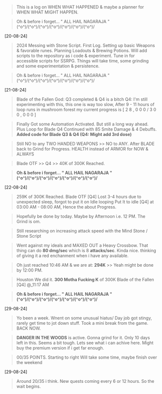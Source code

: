 > This is a log on WHEN WHAT HAPPENED & maybe a planner for WHEN WHAT MIGHT HAPPEN.

> Oh & before i forget... " ALL HAIL NAGARAJA "
> \(^o^)/\(^o^)/\(^o^)/\(^o^)/\(^o^)/\(^o^)/\(^o^)/ 


[20-08-24] 

> 2024 Messing with Stone Script. First Log.
> Setting up basic Weapons & favorable runes.
> Planning Loadouts & Brewing Potions.
> Will add scripts to the repository as i code & experiment.
> Tune in for accessible scripts for SSRPG.
> Things will take time, some grinding and some experimentation & persistence. 

> Oh & before i forget... " ALL HAIL NAGARAJA "
> \(^o^)/\(^o^)/\(^o^)/\(^o^)/\(^o^)/\(^o^)/\(^o^)/ 


[21-08-24]

> Blade of the Fallen God: Q3 completed & Q4 is a bitch 
> Q4: I'm still experimenting with this, this one is way too slow, 
> After 9 - 11 hours of loop runs in mushroom forest my current progress is [ 2 8 , 0 0 0 / 3 0 0 , 0 0 0 ]

> Finally Got some Automation Activated. But still a long way ahead.
> Plus Loop for Blade Q4 Continued with 85 Smite Damage & 4 Debuffs.
> **Added code for Blade Q3 & Q4 (Q4: Might add 3rd dose)**

> Still NO to any TWO HANDED WEAPONS >> NO to ANY.
> After BLADE back to Grind for Progress. 
> HEALTH instead of ARMOR for NOW & ALWAYS

> Blade OTF >> Q4 >> 40K of 300K Reached.

> **Oh & before i forget... " ALL HAIL NAGARAJA " \(^o^)/\(^o^)/\(^o^)/\(^o^)/\(^o^)/\(^o^)/\(^o^)/**


[22-08-24]

> 259K of 300K Reached. Blade OTF [Q4]
> Lost 3-4 hours due to unexpected sleep, forgot to put it on Idle looping
> Put It to idle [Q4] at 03:00 AM - 08:00 AM, Hence the about Progress.

> Hopefully be done by today. Maybe by Afternoon i.e. 12 PM. The Grind is om.

> Still researching on increasing attack speed with the Mind Stone / Stone Script

> Went against my ideals and MAXED OUT a Heavy Crossbow. That thing can do **80 dmg/sec** which is 8 **attacks/sec**. Kinda nice. thinking of giving it a red enchanment when i have any available. 

> Oh just reached 10:46 AM & we are at: **294K** >> Yeah might be done by 12:00 PM.

> Houston We did it. **300 Motha Fucking K** of 300K Blade of the Fallen [Q4] @_11:17 AM

> **Oh & before i forget... " ALL HAIL NAGARAJA " \(^o^)/\(^o^)/\(^o^)/\(^o^)/\(^o^)/\(^o^)/\(^o^)/**

[29-08-24]

> Yo been a week. Wnent on some unusual hiatus/ Day job got stingy, rarely get time to jot down stuff.
> Took a mini break from the game. BACK NOW.

> **DANGER IN THE WOODS** is active. Gonna grind for it. Only 10 days left in this. Seems a bit tough. Lets see what i can achive here.
> Might buy the premium version if i get far enough.

> 00/35 POINTS. Starting to right
> Will take some time, maybe finish over the weekend

[29-08-24]

> Around 20/35 i think. New quests coming every 6 or 12 hours. So the wait begins.
> 
